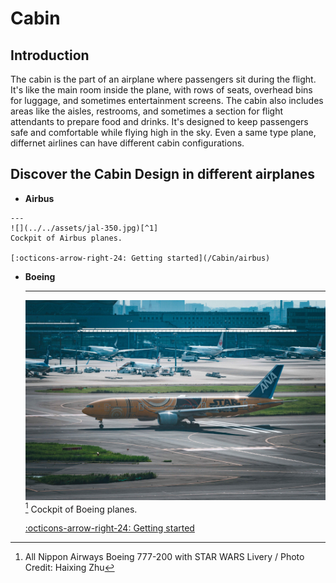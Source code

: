 # Cabin

## Introduction

The cabin is the part of an airplane where passengers sit during the flight. It's like the main room inside the plane, with rows of seats, overhead bins for luggage, and sometimes entertainment screens. The cabin also includes areas like the aisles, restrooms, and sometimes a section for flight attendants to prepare food and drinks. It's designed to keep passengers safe and comfortable while flying high in the sky. Even a same type plane, differnet airlines can have different cabin configurations.

## Discover the Cabin Design in different airplanes
 
<div class="grid cards" markdown>

-    __Airbus__

    ---
    ![](../../assets/jal-350.jpg)[^1]
    Cockpit of Airbus planes.

    [:octicons-arrow-right-24: Getting started](/Cabin/airbus)

-   __Boeing__

    ---
    ![](../../assets/ana-sw.jpg)[^2]
    Cockpit of Boeing planes.

    [:octicons-arrow-right-24: Getting started](/Cabin/boeing)


</div>

[^1]: Japan Airlines Airbus A350-900 / Photo Credit: Haixing Zhu
[^2]: All Nippon Airways Boeing 777-200 with STAR WARS Livery / Photo Credit: Haixing Zhu